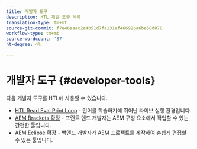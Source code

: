 ```yaml
---
title: 개발자 도구
description: HTL 개발 도구 목록
translation-type: tm+mt
source-git-commit: f7e46aaac2a4b51d7fa131ef46692ba6be58d878
workflow-type: tm+mt
source-wordcount: '87'
ht-degree: 4%

---
```



# 개발자 도구 {#developer-tools}

다음 개발자 도구를 HTL에 사용할 수 있습니다.

* [HTL Read Eval Print Loop](https://github.com/Adobe-Marketing-Cloud/aem-htl-repl) - 언어를 학습하기에 뛰어난 라이브 실행 환경입니다.
* [AEM Brackets 확장](https://docs.adobe.com/content/help/en/experience-manager-65/developing/devtools/aem-brackets.html)  - 프런트 엔드 개발자는 AEM 구성 요소에서 작업할 수 있는 간편한 툴입니다.
* [AEM Eclipse 확장](https://docs.adobe.com/content/help/en/experience-manager-65/developing/devtools/aem-eclipse.html)  - 백엔드 개발자가 AEM 프로젝트를 제작하여 손쉽게 편집할 수 있는 툴입니다.
